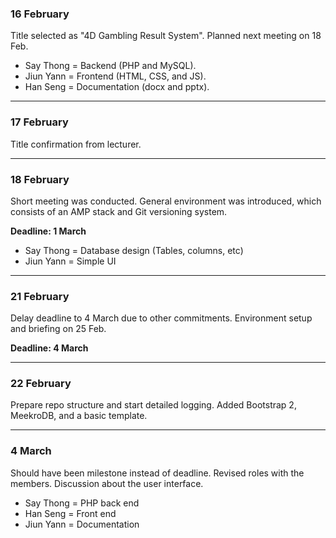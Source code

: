 ### 16 February
Title selected as "4D Gambling Result System".
Planned next meeting on 18 Feb.

- Say Thong = Backend (PHP and MySQL).
- Jiun Yann = Frontend (HTML, CSS, and JS).
- Han Seng  = Documentation (docx and pptx).

---
### 17 February
Title confirmation from lecturer.

---
### 18 February
Short meeting was conducted. General environment was introduced, which consists of an AMP stack and Git versioning system.

**Deadline: 1 March**

- Say Thong = Database design (Tables, columns, etc)
- Jiun Yann = Simple UI

---
### 21 February
Delay deadline to 4 March due to other commitments. Environment setup and briefing on 25 Feb.

**Deadline: 4 March**

---
### 22 February
Prepare repo structure and start detailed logging. Added Bootstrap 2, MeekroDB, and a basic template.

---
### 4 March
Should have been milestone instead of deadline. Revised roles with the members. Discussion about the user interface.

- Say Thong = PHP back end
- Han Seng = Front end
- Jiun Yann = Documentation
